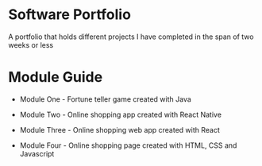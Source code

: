 
# Software Portfolio

A portfolio that holds different projects I have completed in the span of two weeks or less

# Module Guide

* Module One - Fortune teller game created with Java

* Module Two - Online shopping app created with React Native

* Module Three - Online shopping web app created with React

* Module Four - Online shopping page created with HTML, CSS and Javascript

